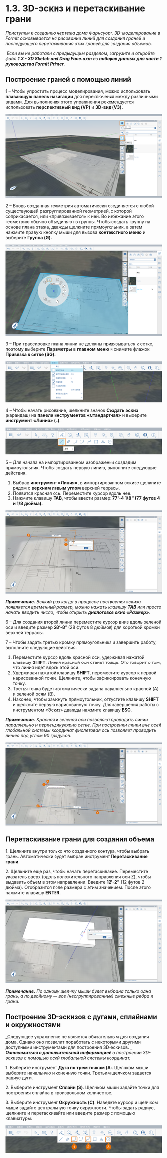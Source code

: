 # 1.3. 3D-эскиз и перетаскивание грани

_Приступим к созданию чертежа дома Фарнсуорт. 3D-моделирование в FormIt основывается на рисовании линий для создания граней и последующего перетаскивания этих граней для создания объемов._

‌ _Если вы не работали с предыдущим разделом, загрузите и откройте файл_ _**1.3 - 3D Sketch and Drag Face.axm**_ _из_ _**наборов данных для части 1 руководства FormIt Primer**._

## **Построение граней с помощью линий**

1 – Чтобы упростить процесс моделирования, можно использовать **плавающую панель навигации** для переключения между различными видами. Для выполнения этого упражнения рекомендуется использовать **перспективный вид (VP)** и **3D-вид (V3).**

![](<../../.gitbook/assets/0 (4).png>)

2 – Вновь созданная геометрия автоматически соединяется с любой существующей разгруппированной геометрией, с которой соприкасается, или «привязывается» к ней. Во избежание этого геометрию обычно объединяют в группы. Чтобы создать группу на основе плана этажа, дважды щелкните прямоугольник, а затем нажмите правую кнопку мыши для вызова **контекстного меню** и выберите **Группа (G).**

![](<../../.gitbook/assets/1 (2).png>)

3 – При трассировке плана линии не должны привязываться к сетке, поэтому выберите **Параметры** в **главном меню** и снимите флажок **Привязка к сетке (SG).**

![](<../../.gitbook/assets/2 (12).png>)

4 – Чтобы начать рисование, щелкните значок **Создать эскиз** (карандаш) на **панели инструментов «Стандартная»** и выберите **инструмент «Линия» (L)**.

![](<../../.gitbook/assets/3 (17).png>)

5 – Для начала на импортированном изображении создадим прямоугольник. Чтобы создать первую линию, выполните следующие действия.

1. Выбрав **инструмент «Линия»**, в импортированном эскизе щелкните рядом с **верхним левым углом** верхней террасы.
2. Появится красная ось. Переместите курсор вдоль нее.
3. Нажмите клавишу **TAB**, чтобы ввести размер: **77'-4 1\8“ (77 футов 4 и 1/8 дюйма).**

![](<../../.gitbook/assets/4 (16).png>)

_**Примечание.** Всякий раз когда в процессе построения эскиза появляется временный размер, можно нажать клавишу_ _**TAB** или просто начать вводить число,_ _чтобы открыть_ _**диалоговое окно «Размер»**._

6 – Для создания второй линии переместите курсор вниз вдоль зеленой оси и введите размер **28’-8**” (28 футов 8 дюймов) для короткой кромки верхней террасы.

7 – Чтобы задать третью кромку прямоугольника и завершить работу, выполните следующие действия.

1. Переместите курсор вдоль красной оси, удерживая нажатой клавишу **SHIFT**. Линия красной оси станет толще. Это говорит о том, что линия идет вдоль этой оси.
2. Удерживая нажатой клавишу **SHIFT**, переместите курсор к первой нарисованной точке. Щелкните, чтобы зафиксировать конечную точку.
3. Третья точка будет автоматически задана параллельно красной (A) и зеленой осям (B).
4. Наконец, чтобы замкнуть прямоугольник, отпустите клавишу **SHIFT** и щелкните первую нарисованную точку. Для завершения работы с инструментом «Эскиз» дважды нажмите клавишу **ESC**.

_**Примечание.**_ _Красная и зеленая оси позволяют проводить линии параллельно и перпендикулярно сетке. При построении линии вне осей глобальной системы координат фиолетовая ось позволяет проводить линию под углом 90 градусов._

![](<../../.gitbook/assets/5 (2) (1).png>)

## **Перетаскивание грани для создания объема**

1. Щелкните внутри только что созданного контура, чтобы выбрать грань. Автоматически будет выбран инструмент **Перетаскивание грани**.

2. Щелкните еще раз, чтобы начать перетаскивание. Переместите указатель вверх (вдоль положительного направления оси Z), чтобы выдавить объем в этом направлении. Введите **12'-2"** (12 футов 2 дюйма). Отобразится поле размера с этим значением. После этого нажмите клавишу **ENTER**.

![](<../../.gitbook/assets/6 (3) (1).png>)

_**Примечание.**_ _По_ _одному щелчку мыши_ _будет выбрана только одна грань, а_ _по двойному_ _— все (несгруппированные) смежные ребра и грани._

## **Построение 3D-эскизов с дугами, сплайнами и окружностями**

_Следующее упражнение не является обязательным для создания дома. Однако оно позволит поработать с некоторыми другими доступными инструментами для построения 3D-эскизов. _ _**Ознакомиться с дополнительной информацией**_ _о построении 3D-эскизов с помощью осей глобальной системы координат._

1. Выберите инструмент **Дуга по трем точкам (A)**. Щелчком мыши выберите начальную и конечную точки. Третьим щелчком задается радиус дуги.

2. Выберите инструмент **Сплайн (S)**. Щелчком мыши задайте точки для построения сплайна в произвольном количестве.

3. Выберите инструмент **Окружность (C)**. Наведите курсор и щелчком мыши задайте центральную точку окружности. Чтобы задать радиус, щелкните и перетаскивайте или введите размер с помощью клавиатуры.

![](<../../.gitbook/assets/7 (7).png>)
